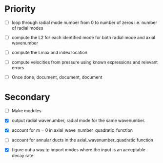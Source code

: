 # Priority 
- [ ] loop through radial mode number from 0 to number of zeros i.e. number of
radial modes
- [ ] compute the L2 for each identified mode for both radial mode and axial wavenumber
- [ ] compute the Lmax and index location 
- [ ] compute velocities from pressure using known expressions and relevant errors

- [ ] Once done, document, document, document

# Secondary
-[ ] Make modules
 - [x] output radial wavenumber, radial mode for the same wavenumber.
 - [x] account for m = 0 in axial_wave_number_quadratic_function
 - [ ] account for annular ducts in the axial_wavenumber_quadratic function
 - [x] figure out a way to import modes where the input is an acceptable decay
 rate


